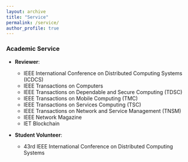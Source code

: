 ```yaml
---
layout: archive
title: "Service"
permalink: /service/
author_profile: true
---
```


### Academic Service

- **Reviewer**:
    - IEEE International Conference on Distributed Computing Systems (ICDCS)
    - IEEE Transactions on Computers
    - IEEE Transactions on Dependable and Secure Computing (TDSC)
    - IEEE Transactions on Mobile Computing (TMC)
    - IEEE Transactions on Services Computing (TSC)
    - IEEE Transactions on Network and Service Management (TNSM)
    - IEEE Network Magazine
    - IET Blockchain


- **Student Volunteer**:
    - 43rd IEEE International Conference on Distributed Computing Systems
